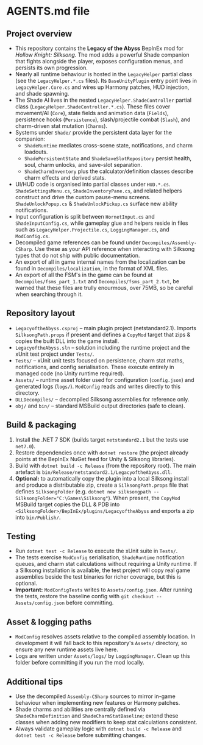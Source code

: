 # AGENTS.md file

## Project overview
- This repository contains the **Legacy of the Abyss** BepInEx mod for *Hollow Knight: Silksong*. The mod adds a powerful Shade companion that fights alongside the player, exposes configuration menus, and persists its own progression.
- Nearly all runtime behaviour is hosted in the `LegacyHelper` partial class (see the `LegacyHelper.*.cs` files). Its `BaseUnityPlugin` entry point lives in `LegacyHelper.Core.cs` and wires up Harmony patches, HUD injection, and shade spawning.
- The Shade AI lives in the nested `LegacyHelper.ShadeController` partial class (`LegacyHelper.ShadeController.*.cs`). These files cover movement/AI (`Core`), state fields and animation data (`Fields`), persistence hooks (`Persistence`), slash/projectile combat (`Slash`), and charm-driven stat mutation (`Charms`).
- Systems under `Shade/` provide the persistent data layer for the companion:
  - `ShadeRuntime` mediates cross-scene state, notifications, and charm loadouts.
  - `ShadePersistentState` and `ShadeSaveSlotRepository` persist health, soul, charm unlocks, and save-slot separation.
  - `ShadeCharmInventory` plus the calculator/definition classes describe charm effects and derived stats.
- UI/HUD code is organised into partial classes under `HUD.*.cs`. `ShadeSettingsMenu.cs`, `ShadeInventoryPane.cs`, and related helpers construct and drive the custom pause-menu screens. `ShadeUnlockPopup.cs` & `ShadeUnlockPickup.cs` surface new ability notifications.
- Input configuration is split between `HornetInput.cs` and `ShadeInputConfig.cs`, while gameplay glue and helpers reside in files such as `LegacyHelper.Projectile.cs`, `LoggingManager.cs`, and `ModConfig.cs`.
- Decompiled game references can be found under `Decompiles/Assembly-CSharp`. Use these as your API reference when interacting with Silksong types that do not ship with public documentation.
- An export of all in game internal names from the localization can be found in `Decompiles/localization`, in the format of XML files.
- An export of all the FSM's in the game can be found at `Decompiles/fsms_part_1.txt` and `Decompiles/fsms_part_2.txt`, be warned that these files are trully enourmous, over 75MB, so be careful when searching through it.

## Repository layout
- `LegacyoftheAbyss.csproj` – main plugin project (netstandard2.1). Imports `SilksongPath.props` if present and defines a `CopyMod` target that zips & copies the built DLL into the game install.
- `LegacyoftheAbyss.sln` – solution including the runtime project and the xUnit test project under `Tests/`.
- `Tests/` – xUnit unit tests focused on persistence, charm stat maths, notifications, and config serialisation. These execute entirely in managed code (no Unity runtime required).
- `Assets/` – runtime asset folder used for configuration (`config.json`) and generated logs (`logs/`). `ModConfig` reads and writes directly to this directory.
- `DLLDecompiles/` – decompiled Silksong assemblies for reference only.
- `obj/` and `bin/` – standard MSBuild output directories (safe to clean).

## Build & packaging
1. Install the .NET 7 SDK (builds target `netstandard2.1` but the tests use `net7.0`).
2. Restore dependencies once with `dotnet restore` (the project already points at the BepInEx NuGet feed for Unity & Silksong libraries).
3. Build with `dotnet build -c Release` (from the repository root). The main artefact is `bin/Release/netstandard2.1/LegacyoftheAbyss.dll`.
4. **Optional:** to automatically copy the plugin into a local Silksong install and produce a distributable zip, create a `SilksongPath.props` file that defines `SilksongFolder` (e.g. `dotnet new silksongpath --SilksongFolder="C:\Games\Silksong"`). When present, the `CopyMod` MSBuild target copies the DLL & PDB into `<SilksongFolder>/BepInEx/plugins/LegacyoftheAbyss` and exports a zip into `bin/Publish/`.

## Testing
- Run `dotnet test -c Release` to execute the xUnit suite in `Tests/`.
- The tests exercise `ModConfig` serialisation, `ShadeRuntime` notification queues, and charm stat calculations without requiring a Unity runtime. If a Silksong installation is available, the test project will copy real game assemblies beside the test binaries for richer coverage, but this is optional.
- **Important:** `ModConfigTests` writes to `Assets/config.json`. After running the tests, restore the baseline config with `git checkout -- Assets/config.json` before committing.

## Asset & logging paths
- `ModConfig` resolves assets relative to the compiled assembly location. In development it will fall back to this repository's `Assets/` directory, so ensure any new runtime assets live here.
- Logs are written under `Assets/logs/` by `LoggingManager`. Clean up this folder before committing if you run the mod locally.

## Additional tips
- Use the decompiled `Assembly-CSharp` sources to mirror in-game behaviour when implementing new features or Harmony patches.
- Shade charms and abilities are centrally defined via `ShadeCharmDefinition` and `ShadeCharmStatBaseline`; extend these classes when adding new modifiers to keep stat calculations consistent.
- Always validate gameplay logic with `dotnet build -c Release` and `dotnet test -c Release` before submitting changes.

